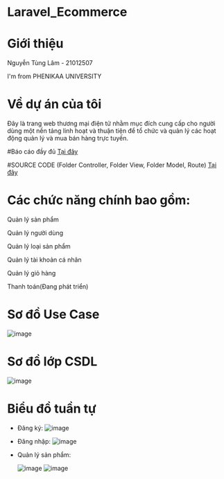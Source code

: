 # Laravel_Ecommerce

# Giới thiệu
Nguyễn Tùng Lâm - 21012507

I'm from PHENIKAA UNIVERSITY

# Về dự án của tôi
Đây là trang web thương mại điện tử nhằm mục đích cung cấp cho người dùng một nền tảng linh hoạt và thuận tiện để tổ chức và quản lý các hoạt động quản lý và mua bán hàng trực tuyến.

#Báo cáo đầy đủ
[Tại đây](https://docs.google.com/document/d/1MIPpSXVhuzt6ZSZdB8AzsDk3N227Y4eg/edit?usp=sharing&ouid=100491365752129575375&rtpof=true&sd=true)

#SOURCE CODE (Folder Controller, Folder View, Folder Model, Route)
[Tại đây]()

# Các chức năng chính bao gồm:
Quản lý sản phẩm

Quản lý người dùng

Quản lý loại sản phẩm

Quản lý tài khoản cá nhân

Quản lý giỏ hàng

Thanh toán(Đang phát triển)

# Sơ đồ Use Case

![image](https://github.com/user-attachments/assets/b350febb-8809-4d70-aa64-23bb416d04ec)

# Sơ đồ lớp CSDL

![image](https://github.com/user-attachments/assets/4fe865c0-7447-453d-a1db-604005a0cbc8)

# Biểu đồ tuần tự

- Đăng ký:
  ![image](https://github.com/user-attachments/assets/83461ed7-0f5b-4090-bb99-258209506b09)

- Đăng nhập:
  ![image](https://github.com/user-attachments/assets/53638701-82fc-4097-a9a9-64b5891c4006)

- Quản lý sản phẩm:

  ![image](https://github.com/user-attachments/assets/1d0b0ea9-2845-4e07-baca-e05873a7720c)
  ![image](https://github.com/user-attachments/assets/ddde7c66-b15b-42e3-bfe5-65901f9644d0)




